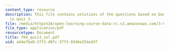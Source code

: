 ```yaml
---
content_type: resource
description: This file contains solutions of the questions based on bonding and thermodynamics
  in quiz 3.
file: /media/https%3A/open-learning-course-data-rc.s3.amazonaws.com/3-012-fundamentals-of-materials-science-fall-2005/a44e76a02ff2d8fc37f39346e254ed3f_f04_quiz3_sol.pdf
file_type: application/pdf
resourcetype: Document
title: f04_quiz3_sol.pdf
uid: a44e76a0-2ff2-d8fc-37f3-9346e254ed3f
---
```

